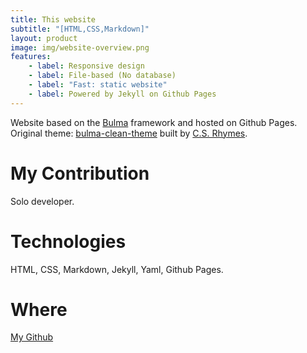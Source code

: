 ```yaml
---
title: This website
subtitle: "[HTML,CSS,Markdown]"
layout: product
image: img/website-overview.png
features:
    - label: Responsive design
    - label: File-based (No database)
    - label: "Fast: static website"
    - label: Powered by Jekyll on Github Pages
---
```

Website based on the [Bulma](https://bulma.io/) framework and hosted on Github Pages.  
Original theme: [bulma-clean-theme](https://github.com/chrisrhymes/bulma-clean-theme) built by [C.S. Rhymes](https://www.csrhymes.co).

# My Contribution  
Solo developer.

# Technologies

HTML, CSS, Markdown, Jekyll, Yaml, Github Pages.

# Where

[My Github](https://github.com/marcello-dev/marcello-dev.github.io)
